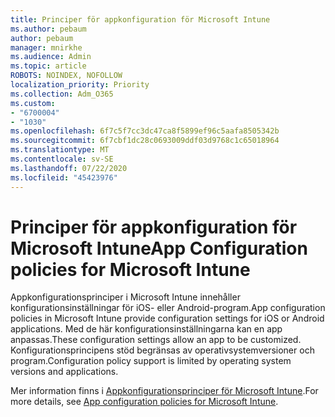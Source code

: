 ```yaml
---
title: Principer för appkonfiguration för Microsoft Intune
ms.author: pebaum
author: pebaum
manager: mnirkhe
ms.audience: Admin
ms.topic: article
ROBOTS: NOINDEX, NOFOLLOW
localization_priority: Priority
ms.collection: Adm_O365
ms.custom:
- "6700004"
- "1030"
ms.openlocfilehash: 6f7c5f7cc3dc47ca8f5899ef96c5aafa8505342b
ms.sourcegitcommit: 6f7cbf1dc28c0693009ddf03d9768c1c65018964
ms.translationtype: MT
ms.contentlocale: sv-SE
ms.lasthandoff: 07/22/2020
ms.locfileid: "45423976"
---
```

# <a name="app-configuration-policies-for-microsoft-intune"></a><span data-ttu-id="74b7b-102">Principer för appkonfiguration för Microsoft Intune</span><span class="sxs-lookup"><span data-stu-id="74b7b-102">App Configuration policies for Microsoft Intune</span></span>

<span data-ttu-id="74b7b-103">Appkonfigurationsprinciper i Microsoft Intune innehåller konfigurationsinställningar för iOS- eller Android-program.</span><span class="sxs-lookup"><span data-stu-id="74b7b-103">App configuration policies in Microsoft Intune provide configuration settings for iOS or Android applications.</span></span> <span data-ttu-id="74b7b-104">Med de här konfigurationsinställningarna kan en app anpassas.</span><span class="sxs-lookup"><span data-stu-id="74b7b-104">These configuration settings allow an app to be customized.</span></span> <span data-ttu-id="74b7b-105">Konfigurationsprincipens stöd begränsas av operativsystemversioner och program.</span><span class="sxs-lookup"><span data-stu-id="74b7b-105">Configuration policy support is limited by operating system versions and applications.</span></span>

<span data-ttu-id="74b7b-106">Mer information finns i [Appkonfigurationsprinciper för Microsoft Intune](https://docs.microsoft.com/intune/app-configuration-policies-overview).</span><span class="sxs-lookup"><span data-stu-id="74b7b-106">For more details, see [App configuration policies for Microsoft Intune](https://docs.microsoft.com/intune/app-configuration-policies-overview).</span></span>